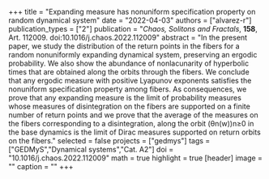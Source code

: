 +++
title = "Expanding measure has nonuniform specification property on random dynamical system"
date = "2022-04-03"
authors = ["alvarez-r"]
publication_types = ["2"]
publication = "*Chaos, Solitons and Fractals*, **158**, Art. 112009. doi:10.1016/j.chaos.2022.112009"
abstract = "In the present paper, we study the distribution of the return points in the fibers for a random nonuniformly expanding dynamical system, preserving an ergodic probability. We also show the abundance of nonlacunarity of hyperbolic times that are obtained along the orbits through the fibers. We conclude that any ergodic measure with positive Lyapunov exponents satisfies the nonuniform specification property among fibers. As consequences, we prove that any expanding measure is the limit of probability measures whose measures of disintegration on the fibers are supported on a finite number of return points and we prove that the average of the measures on the fibers corresponding to a disintegration, along the orbit (θn(w))n≥0 in the base dynamics is the limit of Dirac measures supported on return orbits on the fibers."
selected = false
projects = ["gedmys"]
tags = ["GEDMyS","Dynamical systems","Cat. A2"]
doi = "10.1016/j.chaos.2022.112009"
math = true
highlight = true
[header]
image = ""
caption = ""
+++
